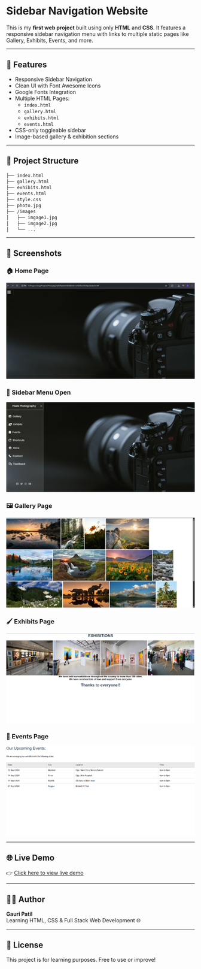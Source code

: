 # Sidebar Navigation Website

This is my **first web project** built using only **HTML** and **CSS**. It features a responsive sidebar navigation menu with links to multiple static pages like Gallery, Exhibits, Events, and more.

---

## 🚀 Features

- Responsive Sidebar Navigation
- Clean UI with Font Awesome Icons
- Google Fonts Integration
- Multiple HTML Pages:
  - `index.html`
  - `gallery.html`
  - `exhibits.html`
  - `events.html`
- CSS-only toggleable sidebar
- Image-based gallery & exhibition sections

---

## 📂 Project Structure

```
├── index.html
├── gallery.html
├── exhibits.html
├── events.html
├── style.css
├── photo.jpg
├── /images
│   ├── imgage1.jpg
│   ├── imgage2.jpg
│   └── ...
```
---

## 📸 Screenshots

### 🏠 Home Page
![Home](screenshots/home1.png)

### 📂 Sidebar Menu Open
![Sidebar](screenshots/home2.png)

### 🖼️ Gallery Page
![Gallery](screenshots/gallery.png)

### 🖌️ Exhibits Page
![Exhibits](screenshots/exibits.png)

### 📅 Events Page
![Events](screenshots/events.png)

---

## 🌐 Live Demo 

👉 [Click here to view live demo](https://html-css-sidebar-project.vercel.app/)

---

## 🙋‍♀️ Author

**Gauri Patil**  
Learning HTML, CSS & Full Stack Web Development 🌐

---

## 📄 License

This project is for learning purposes. Free to use or improve!
